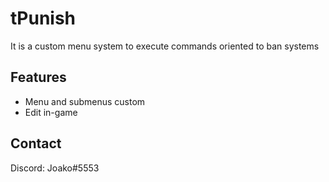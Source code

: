 # tPunish
It is a custom menu system to execute commands oriented to ban systems

## Features
- Menu and submenus custom
- Edit in-game

## Contact
Discord: Joako#5553
